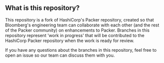 ## What is this repository?

This repository is a fork of HashiCorp's Packer repository, created so that Bloomberg's
engineering team can collaborate with each other (and the rest of the Packer community)
on enhancements to Packer. Branches in this repository represent 'work in progress' that
will be contributed to the HashiCorp Packer repository when the work is ready for review.

If you have any questions about the branches in this repository, feel free to open an issue
so our team can discuss them with you.
